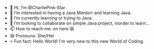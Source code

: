 - 👋 Hi, I’m @CharliePink-Star
- 👀 I’m interested in having a Java Mentorr and learning Java.
- 🌱 I’m currently learning or trying to Java.
- 💞️ I’m looking to collaborate on simple Java project, inorder to learn...
- 📫 How to reach me: on here 😄
- 😄 Pronouns: She/Her
- ⚡ Fun fact: Hello World! I'm very new to this new World of Coding.

<!---
CharliePink-Star/CharliePink-Star is a ✨ special ✨ repository because its `README.md` (this file) appears on your GitHub profile.
You can click the Preview link to take a look at your changes.
--->
